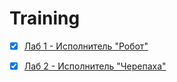 # Training

- [x] [Лаб 1 - Исполнитель "Робот"](http://cs.mipt.ru/python/lessons/lab1.html)
- [x] [Лаб 2 - Исполнитель "Черепаха"](http://cs.mipt.ru/python/lessons/lab2.html)


